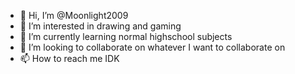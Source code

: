 - 👋 Hi, I’m @Moonlight2009
- 👀 I’m interested in drawing and gaming
- 🌱 I’m currently learning normal highschool subjects
- 💞️ I’m looking to collaborate on whatever I want to collaborate on
- 📫 How to reach me IDK

<!---
Moonlight2009/Moonlight2009 is a ✨ special ✨ repository because its `README.md` (this file) appears on your GitHub profile.
You can click the Preview link to take a look at your changes.
--->
